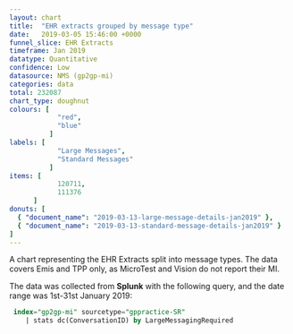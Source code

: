 ```yaml
---
layout: chart
title:  "EHR extracts grouped by message type"
date:   2019-03-05 15:46:00 +0000
funnel_slice: EHR Extracts
timeframe: Jan 2019
datatype: Quantitative
confidence: Low
datasource: NMS (gp2gp-mi)
categories: data
total: 232087
chart_type: doughnut
colours: [
            "red",
            "blue"
          ]
labels: [
            "Large Messages",
            "Standard Messages"
          ]
items: [
            120711,
            111376
      ]
donuts: [
  { "document_name": "2019-03-13-large-message-details-jan2019" },
  { "document_name": "2019-03-13-standard-message-details-jan2019" }
] 
---
```

A chart representing the EHR Extracts split into message types. The data covers Emis and TPP only, as MicroTest and Vision do not report their MI.

The data was collected from **Splunk** with the following query, and the date range was 1st-31st January 2019:

```sql
 index="gp2gp-mi" sourcetype="gppractice-SR"
    | stats dc(ConversationID) by LargeMessagingRequired
```
